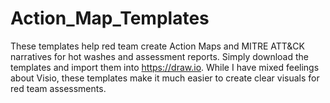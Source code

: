 # Action_Map_Templates
These templates help red team create Action Maps and MITRE ATT&CK narratives for hot washes and assessment reports. Simply download the templates and import them into https://draw.io. While I have mixed feelings about Visio, these templates make it much easier to create clear visuals for red team assessments.

